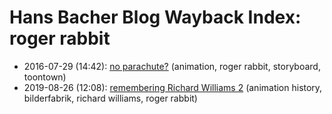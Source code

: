 # Hans Bacher Blog Wayback Index: roger rabbit

* 2016-07-29 (14:42): [no parachute?](https://web.archive.org/web/https://one1more2time3.wordpress.com/2016/07/29/no-parachute/) (animation, roger rabbit, storyboard, toontown)
* 2019-08-26 (12:08): [remembering Richard Williams 2](https://web.archive.org/web/https://one1more2time3.wordpress.com/2019/08/26/remembering-richard-williams-2/) (animation history, bilderfabrik, richard williams, roger rabbit)